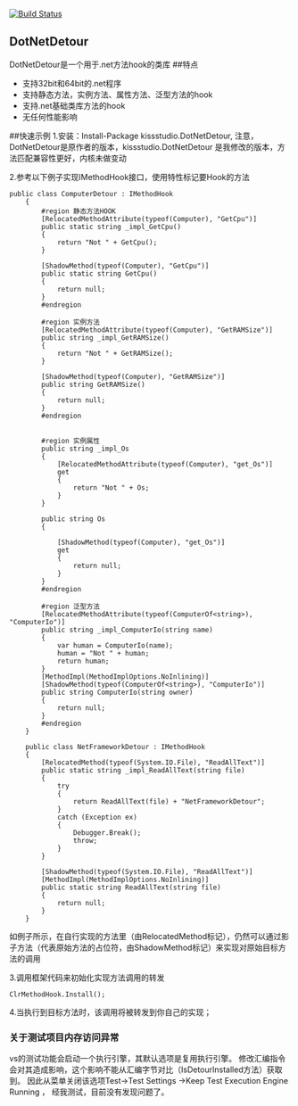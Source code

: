 
[![Build Status](https://dev.azure.com/kissstudio/DotNetDetour/_apis/build/status/kissstudio.DotNetDetour?branchName=master)](https://dev.azure.com/kissstudio/DotNetDetour/_build/latest?definitionId=3?branchName=master)
## DotNetDetour
DotNetDetour是一个用于.net方法hook的类库
##特点
* 支持32bit和64bit的.net程序
* 支持静态方法，实例方法、属性方法、泛型方法的hook
* 支持.net基础类库方法的hook
* 无任何性能影响

##快速示例
1.安装：Install-Package kissstudio.DotNetDetour, 
注意，DotNetDetour是原作者的版本，kissstudio.DotNetDetour 是我修改的版本，方法匹配兼容性更好，内核未做变动

2.参考以下例子实现IMethodHook接口，使用特性标记要Hook的方法

```
public class ComputerDetour : IMethodHook
    {
        #region 静态方法HOOK
        [RelocatedMethodAttribute(typeof(Computer), "GetCpu")]
        public static string _impl_GetCpu()
        {
            return "Not " + GetCpu();
        }

        [ShadowMethod(typeof(Computer), "GetCpu")]
        public static string GetCpu()
        {
            return null;
        }
        #endregion

        #region 实例方法
        [RelocatedMethodAttribute(typeof(Computer), "GetRAMSize")]
        public string _impl_GetRAMSize()
        {
            return "Not " + GetRAMSize();
        }

        [ShadowMethod(typeof(Computer), "GetRAMSize")]
        public string GetRAMSize()
        {
            return null;
        }
        #endregion


        #region 实例属性
        public string _impl_Os
        {
            [RelocatedMethodAttribute(typeof(Computer), "get_Os")]
            get
            {
                return "Not " + Os;
            }
        }

        public string Os
        {

            [ShadowMethod(typeof(Computer), "get_Os")]
            get
            {
                return null;
            }
        }
        #endregion

        #region 泛型方法
        [RelocatedMethodAttribute(typeof(ComputerOf<string>), "ComputerIo")]
        public string _impl_ComputerIo(string name)
        {
            var human = ComputerIo(name);
            human = "Not " + human;
            return human;
        }
        [MethodImpl(MethodImplOptions.NoInlining)]
        [ShadowMethod(typeof(ComputerOf<string>), "ComputerIo")]
        public string ComputerIo(string owner)
        {
            return null;
        }
        #endregion
    }

    public class NetFrameworkDetour : IMethodHook
    {
        [RelocatedMethod(typeof(System.IO.File), "ReadAllText")]
        public static string _impl_ReadAllText(string file)
        {
            try
            {
                return ReadAllText(file) + "NetFrameworkDetour";
            }
            catch (Exception ex)
            {
                Debugger.Break();
                throw;
            }
        }

        [ShadowMethod(typeof(System.IO.File), "ReadAllText")]
        [MethodImpl(MethodImplOptions.NoInlining)]
        public static string ReadAllText(string file)
        {
            return null;
        }
    }
```
如例子所示，在自行实现的方法里（由RelocatedMethod标记），仍然可以通过影子方法（代表原始方法的占位符，由ShadowMethod标记）来实现对原始目标方法的调用

3.调用框架代码来初始化实现方法调用的转发
```
ClrMethodHook.Install();

```
4.当执行到目标方法时，该调用将被转发到你自己的实现；

### 关于测试项目内存访问异常
vs的测试功能会启动一个执行引擎，其默认选项是复用执行引擎。
修改汇编指令会对其造成影响，这个影响不能从汇编字节对比（IsDetourInstalled方法）获取到。
因此从菜单关闭该选项Test->Test Settings ->Keep Test Execution Engine Running ，
经我测试，目前没有发现问题了。
